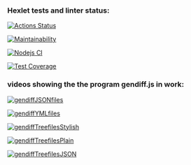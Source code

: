 ### Hexlet tests and linter status:
[![Actions Status](https://github.com/AlexAMitrofanov/frontend-project-lvl2/workflows/hexlet-check/badge.svg)](https://github.com/AlexAMitrofanov/frontend-project-lvl2/actions)

[![Maintainability](https://api.codeclimate.com/v1/badges/c86075a7254f5148e2d7/maintainability)](https://codeclimate.com/github/AlexAMitrofanov/frontend-project-lvl2/maintainability)

[![Nodejs CI](https://github.com/AlexAMitrofanov/frontend-project-lvl2/workflows/Nodejs%20CI/badge.svg)](https://github.com/AlexAMitrofanov/frontend-project-lvl2/actions)

[![Test Coverage](https://api.codeclimate.com/v1/badges/c86075a7254f5148e2d7/test_coverage)](https://codeclimate.com/github/AlexAMitrofanov/frontend-project-lvl2/test_coverage)

### videos showing the the program gendiff.js in work:

[![gendiffJSONfiles](https://asciinema.org/a/suTa8aL9fGrhm6Qzm7fLVPTm8.svg)](https://asciinema.org/a/suTa8aL9fGrhm6Qzm7fLVPTm8)

[![gendiffYMLfiles](https://asciinema.org/a/KI2nnEc0tTAR16LnPxA0ZL9oA.svg)](https://asciinema.org/a/KI2nnEc0tTAR16LnPxA0ZL9oA)


[![gendiffTreefilesStylish](https://asciinema.org/a/biVmBZzfY2KcTFVv2LaFP1JLE.svg)](https://asciinema.org/a/biVmBZzfY2KcTFVv2LaFP1JLE)

[![gendiffTreefilesPlain](https://asciinema.org/a/SSYt9x8dkYRZ68KJVHDQ3YSCm.svg)](https://asciinema.org/a/SSYt9x8dkYRZ68KJVHDQ3YSCm)

[![gendiffTreefilesJSON](https://asciinema.org/a/88phWm94eD2FCwq6i0gIJ2Njm.svg)](https://asciinema.org/a/88phWm94eD2FCwq6i0gIJ2Njm)
